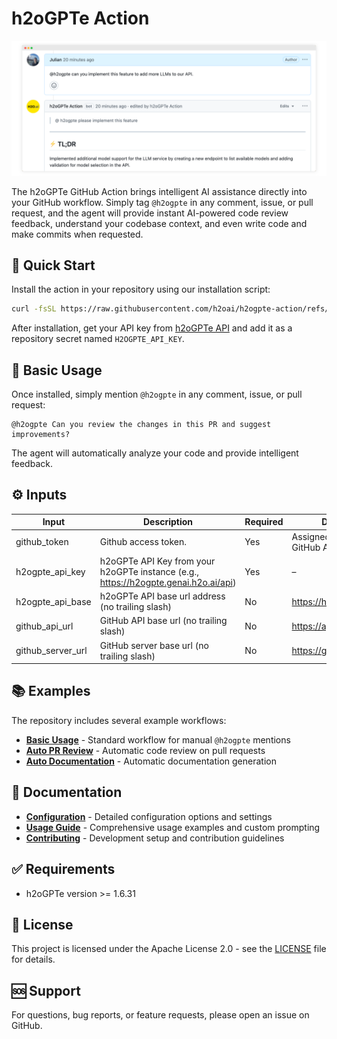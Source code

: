 # h2oGPTe Action

![h2oGPTe responding to a comment](docs/images/h2ogpte_hero.png)

The h2oGPTe GitHub Action brings intelligent AI assistance directly into your GitHub workflow. Simply tag `@h2ogpte` in any comment, issue, or pull request, and the agent will provide instant AI-powered code review feedback, understand your codebase context, and even write code and make commits when requested.

## 🚀 Quick Start

Install the action in your repository using our installation script:

```bash
curl -fsSL https://raw.githubusercontent.com/h2oai/h2ogpte-action/refs/heads/main/installation.sh | sh
```

After installation, get your API key from [h2oGPTe API](https://h2ogpte.genai.h2o.ai/api) and add it as a repository secret named `H2OGPTE_API_KEY`.

## 💬 Basic Usage

Once installed, simply mention `@h2ogpte` in any comment, issue, or pull request:

```text
@h2ogpte Can you review the changes in this PR and suggest improvements?
```

The agent will automatically analyze your code and provide intelligent feedback.

## ⚙️ Inputs

| Input             | Description                                                                           | Required | Default Value                            |
| ----------------- | ------------------------------------------------------------------------------------- | -------- | ---------------------------------------- |
| github_token      | Github access token.                                                                  | Yes      | Assigned automatically by GitHub Actions |
| h2ogpte_api_key   | h2oGPTe API Key from your h2oGPTe instance (e.g., <https://h2ogpte.genai.h2o.ai/api>) | Yes      | –                                        |
| h2ogpte_api_base  | h2oGPTe API base url address (no trailing slash)                                      | No       | <https://h2ogpte.genai.h2o.ai>           |
| github_api_url    | GitHub API base url (no trailing slash)                                               | No       | <https://api.github.com>                 |
| github_server_url | GitHub server base url (no trailing slash)                                            | No       | <https://github.com>                     |

## 📚 Examples

The repository includes several example workflows:

- **[Basic Usage](examples/h2ogpte.yaml)** - Standard workflow for manual `@h2ogpte` mentions
- **[Auto PR Review](examples/h2ogpte_auto_pr.yaml)** - Automatic code review on pull requests
- **[Auto Documentation](examples/h2ogpte_auto_docs.yaml)** - Automatic documentation generation

## 📖 Documentation

- **[Configuration](docs/CONFIGURATION.md)** - Detailed configuration options and settings
- **[Usage Guide](docs/USAGE.md)** - Comprehensive usage examples and custom prompting
- **[Contributing](CONTRIBUTING.md)** - Development setup and contribution guidelines

## ✅ Requirements

- h2oGPTe version >= 1.6.31

## 📄 License

This project is licensed under the Apache License 2.0 - see the [LICENSE](LICENSE) file for details.

## 🆘 Support

For questions, bug reports, or feature requests, please open an issue on GitHub.
